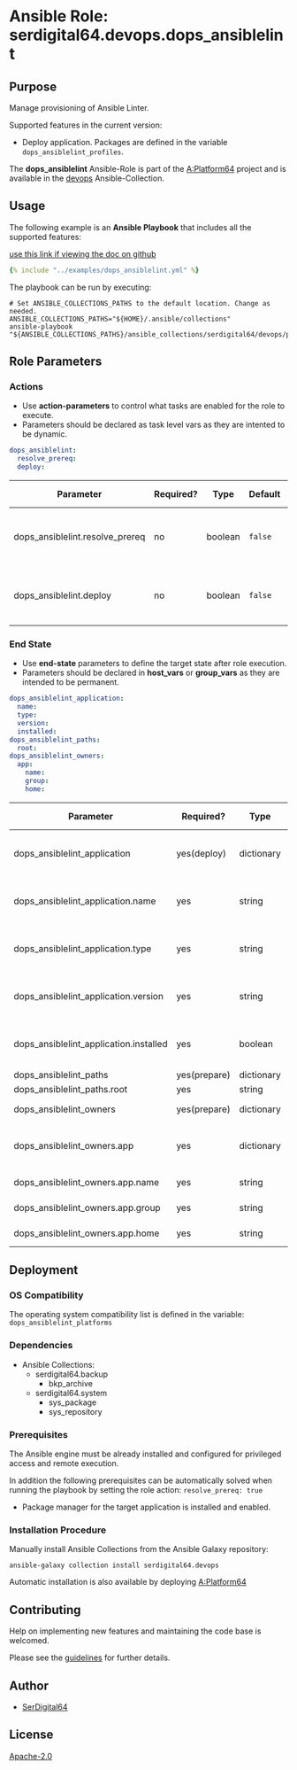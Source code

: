# Ansible Role: serdigital64.devops.dops_ansiblelint

## Purpose

Manage provisioning of Ansible Linter.

Supported features in the current version:

- Deploy application. Packages are defined in the variable `dops_ansiblelint_profiles`.

The **dops_ansiblelint** Ansible-Role is part of the [A:Platform64](https://github.com/aplatform64/aplatform64) project and is available in the [devops](https://aplatform64.readthedocs.io/en/latest/collections/devops) Ansible-Collection.

## Usage

The following example is an **Ansible Playbook** that includes all the supported features:

[use this link if viewing the doc on github](https://github.com/aplatform64/devops/blob/main/playbooks/dops_ansiblelint.yml)

```yaml
{% include "../examples/dops_ansiblelint.yml" %}
```

The playbook can be run by executing:

```shell
# Set ANSIBLE_COLLECTIONS_PATHS to the default location. Change as needed.
ANSIBLE_COLLECTIONS_PATHS="${HOME}/.ansible/collections"
ansible-playbook "${ANSIBLE_COLLECTIONS_PATHS}/ansible_collections/serdigital64/devops/playbooks/dops_ansiblelint.yml"
```

## Role Parameters

### Actions

- Use **action-parameters** to control what tasks are enabled for the role to execute.
- Parameters should be declared as task level vars as they are intented to be dynamic.

```yaml
dops_ansiblelint:
  resolve_prereq:
  deploy:
```

| Parameter                       | Required? | Type    | Default | Purpose / Value                             |
| ------------------------------- | --------- | ------- | ------- | ------------------------------------------- |
| dops_ansiblelint.resolve_prereq | no        | boolean | `false` | Enable automatic resolution of prequisites  |
| dops_ansiblelint.deploy         | no        | boolean | `false` | Enable installation of application packages |

### End State

- Use **end-state** parameters to define the target state after role execution.
- Parameters should be declared in **host_vars** or **group_vars** as they are intended to be permanent.

```yaml
dops_ansiblelint_application:
  name:
  type:
  version:
  installed:
dops_ansiblelint_paths:
  root:
dops_ansiblelint_owners:
  app:
    name:
    group:
    home:
```

| Parameter                              | Required?    | Type       | Default               | Purpose / Value                    |
| -------------------------------------- | ------------ | ---------- | --------------------- | ---------------------------------- |
| dops_ansiblelint_application           | yes(deploy)  | dictionary |                       | Set application package end state  |
| dops_ansiblelint_application.name      | yes          | string     | `"ansiblelint"`       | Select application package name    |
| dops_ansiblelint_application.type      | yes          | string     | `"pip"`               | Select application package type    |
| dops_ansiblelint_application.version   | yes          | string     | `"latest"`            | Select application package version |
| dops_ansiblelint_application.installed | yes          | boolean    | `true`                | Set application package end state  |
| dops_ansiblelint_paths                 | yes(prepare) | dictionary |                       | Set paths                          |
| dops_ansiblelint_paths.root            | yes          | string     | `"/opt/ansiblelint"`  |                                    |
| dops_ansiblelint_owners                | yes(prepare) | dictionary |                       | Define users                       |
| dops_ansiblelint_owners.app            | yes          | dictionary |                       | Define directory structure owner   |
| dops_ansiblelint_owners.app.name       | yes          | string     | `"ansiblelint"`       | Set login name                     |
| dops_ansiblelint_owners.app.group      | yes          | string     | `"ansiblelint"`       | Set group name                     |
| dops_ansiblelint_owners.app.home       | yes          | string     | `"/home/ansiblelint"` | Set home directory                 |

## Deployment

### OS Compatibility

The operating system compatibility list is defined in the variable: `dops_ansiblelint_platforms`

### Dependencies

- Ansible Collections:
  - serdigital64.backup
    - bkp_archive
  - serdigital64.system
    - sys_package
    - sys_repository

### Prerequisites

The Ansible engine must be already installed and configured for privileged access and remote execution.

In addition the following prerequisites can be automatically solved when running the playbook by setting the role action: `resolve_prereq: true`

- Package manager for the target application is installed and enabled.

### Installation Procedure

Manually install Ansible Collections from the Ansible Galaxy repository:

```shell
ansible-galaxy collection install serdigital64.devops
```

Automatic installation is also available by deploying [A:Platform64](https://aplatform64.readthedocs.io/en/latest/#deployment)

## Contributing

Help on implementing new features and maintaining the code base is welcomed.

Please see the [guidelines](https://aplatform64.readthedocs.io/en/latest/contributing/CONTRIBUTING) for further details.

## Author

- [SerDigital64](https://serdigital64.github.io/)

## License

[Apache-2.0](https://www.apache.org/licenses/LICENSE-2.0.txt)
